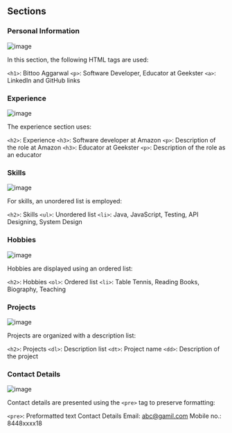 ## Sections

### Personal Information
![image](https://github.com/Karan9927/Assignment2/assets/115612744/01ccc8f6-fc6c-4e99-9e78-3ec0448f44e9)

In this section, the following HTML tags are used:

`<h1>`: Bittoo Aggarwal
`<p>`: Software Developer, Educator at Geekster
`<a>`: LinkedIn and GitHub links

### Experience
![image](https://github.com/Karan9927/Assignment2/assets/115612744/a5982d46-799d-4b02-aaff-a67d541b3126)

The experience section uses:

`<h2>`: Experience
`<h3>`: Software developer at Amazon
`<p>`: Description of the role at Amazon
`<h3>`: Educator at Geekster
`<p>`: Description of the role as an educator

### Skills
![image](https://github.com/Karan9927/Assignment2/assets/115612744/c7367e0d-9f18-4440-8fb0-8727d370ab00)

For skills, an unordered list is employed:

`<h2>`: Skills
`<ul>`: Unordered list
`<li>`: Java, JavaScript, Testing, API Designing, System Design

### Hobbies
![image](https://github.com/Karan9927/Assignment2/assets/115612744/da877ad7-9d44-4dd2-ab9c-520cdc8d8d48)

Hobbies are displayed using an ordered list:

`<h2>`: Hobbies
`<ol>`: Ordered list
`<li>`: Table Tennis, Reading Books, Biography, Teaching

### Projects
![image](https://github.com/Karan9927/Assignment2/assets/115612744/5692fbf1-d5c4-4870-b69e-95af3588d07f)

Projects are organized with a description list:

`<h2>`: Projects
`<dl>`: Description list
  `<dt>`: Project name
  `<dd>`: Description of the project

### Contact Details
![image](https://github.com/Karan9927/Assignment2/assets/115612744/007e33b7-8c16-48a4-8ef5-bb887e89327c)

Contact details are presented using the `<pre>` tag to preserve formatting:

`<pre>`: Preformatted text
  Contact Details
  Email: abc@gamil.com
  Mobile no.: 8448xxxx18
